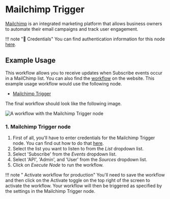 # Mailchimp Trigger

[Mailchimp](https://mailchimp.com/) is an integrated marketing platform that allows business owners to automate their email campaigns and track user engagement.

!!! note "🔑 Credentials"
    You can find authentication information for this node [here](/workflow/integrations/credentials/mailchimp/).



## Example Usage

This workflow allows you to receive updates when Subscribe events occur in a MailChimp list. You can also find the [workflow](https://n8n.io/workflows/516) on the website. This example usage workflow would use the following node.
- [Mailchimp Trigger]()

The final workflow should look like the following image.

![A workflow with the Mailchimp Trigger node](/_images/integrations/trigger-nodes/mailchimptrigger/workflow.png)


### 1. Mailchimp Trigger node

1. First of all, you'll have to enter credentials for the Mailchimp Trigger node. You can find out how to do that [here](/workflow/integrations/credentials/mailchimp/).
2. Select the list you want to listen to from the *List* dropdown list.
3. Select 'Subscribe' from the *Events* dropdown list.
4. Select 'API', 'Admin', and 'User' from the *Sources* dropdown list.
5. Click on *Execute Node* to run the workflow.

!!! note " Activate workflow for production"
    You'll need to save the workflow and then click on the Activate toggle on the top right of the screen to activate the workflow. Your workflow will then be triggered as specified by the settings in the Mailchimp Trigger node.

